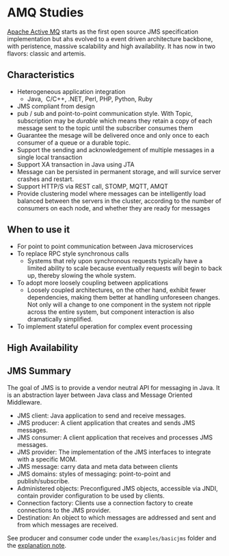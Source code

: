 # AMQ Studies

[Apache Active MQ](https://activemq.apache.org/) starts as the first open source JMS specification implementation but ahs evolved to a event driven architecture backbone, with peristence, massive scalability and high availability. It has now in two flavors: classic and artemis.

## Characteristics

* Heterogeneous application integration
    * Java,  C/C++, .NET, Perl, PHP, Python, Ruby
* JMS compliant from design
* pub / sub and point-to-point communication style. With Topic, subscription may be *durable* which means they retain a copy of each message sent to the topic until the subscriber consumes them 
* Guarantee the mesage will be delivered once and only once to each consumer of a queue or a durable topic.
* Support the sending and acknowledgement of multiple messages in a single local transaction
* Support XA transaction in Java using JTA
* Message can be persisted in permanent storage, and will survice server crashes and restart.
* Support HTTP/S via REST call, STOMP, MQTT, AMQT
* Provide clustering model where messages can be intelligently load balanced between the servers in the cluster, according to the number of consumers on each node, and whether they are ready for messages

## When to use it

* For point to point communication between Java microservices
* To replace RPC style synchronous calls
    * Systems that rely upon synchronous requests typically have a limited ability to scale because eventually requests will begin to back up, thereby slowing the whole system.
* To adopt more loosely coupling between applications
    * Loosely coupled architectures, on the other hand, exhibit fewer dependencies, making them better at handling unforeseen changes. Not only will a change to one component in the system not ripple across the entire system, but component interaction is also dramatically simplified.
* To implement stateful operation for complex event processing

## High Availability


## JMS Summary

The goal of JMS is to provide a vendor neutral API for messaging in Java. It is an abstraction layer between Java class and Message Oriented Middleware. 

* JMS client: Java application to send and receive messages.
* JMS producer: A client application that creates and sends JMS messages.
* JMS consumer: A client application that receives and processes JMS messages.
* JMS provider: The implementation of the JMS interfaces to integrate with a specific MOM.
* JMS message: carry data and meta data between clients
* JMS domains: styles of messaging: point-to-point and publish/subscribe.
* Administered objects: Preconfigured JMS objects, accessible via JNDI, contain provider configuration to be used by clients.
* Connection factory: Clients use a connection factory to create connections to the JMS provider.
* Destination: An object to which messages are addressed and sent and from which messages are received.

See producer and consumer code under the `examples/basicjms` folder and the [explanation note](basicjms.md).